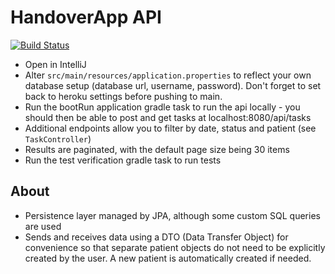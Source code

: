# HandoverApp API

[![Build Status](https://travis-ci.com/HandoverAppGroup/handoverapp.svg?branch=main)](https://travis-ci.com/HandoverAppGroup/handoverapp)

- Open in IntelliJ
- Alter `src/main/resources/application.properties` to reflect your own database setup (database url, username, password). Don't forget to set back to heroku settings before pushing to main.
- Run the bootRun application gradle task to run the api locally - you should then be able to post and get tasks at localhost:8080/api/tasks
- Additional endpoints allow you to filter by date, status and patient (see `TaskController`)
- Results are paginated, with the default page size being 30 items
- Run the test verification gradle task to run tests

## About

- Persistence layer managed by JPA, although some custom SQL queries are used
- Sends and receives data using a DTO (Data Transfer Object) for convenience so that separate patient objects do not need to be explicitly created by the user. A new patient is automatically created if needed.
